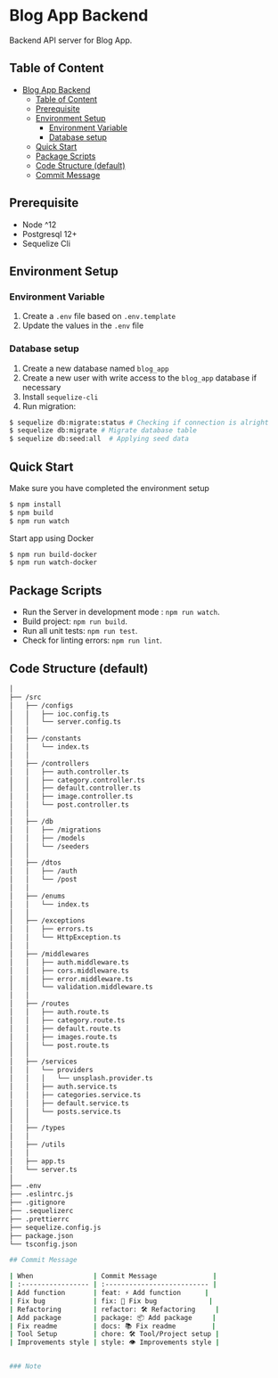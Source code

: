 # Blog App Backend

Backend API server for Blog App.

## Table of Content

- [Blog App Backend](#blog-app-backend)
  - [Table of Content](#table-of-content)
  - [Prerequisite](#prerequisite)
  - [Environment Setup](#environment-setup)
    - [Environment Variable](#environment-variable)
    - [Database setup](#database-setup)
  - [Quick Start](#quick-start)
  - [Package Scripts](#package-scripts)
  - [Code Structure (default)](#code-structure-default)
  - [Commit Message](#commit-message)

## Prerequisite

- Node ^12
- Postgresql 12+
- Sequelize Cli

## Environment Setup

### Environment Variable

1. Create a `.env` file based on `.env.template`
2. Update the values in the `.env` file

### Database setup

1. Create a new database named `blog_app`
2. Create a new user with write access to the `blog_app` database if necessary
3. Install `sequelize-cli`
4. Run migration:

```sh
$ sequelize db:migrate:status # Checking if connection is alright
$ sequelize db:migrate # Migrate database table
$ sequelize db:seed:all  # Applying seed data
```

## Quick Start

Make sure you have completed the environment setup

```sh
$ npm install
$ npm build
$ npm run watch
```

Start app using Docker

```sh
$ npm run build-docker
$ npm run watch-docker
```

## Package Scripts

- Run the Server in development mode : `npm run watch`.
- Build project: `npm run build`.
- Run all unit tests: `npm run test`.
- Check for linting errors: `npm run lint`.

## Code Structure (default)

```bash
│
├── /src
│   ├── /configs
│   │   ├── ioc.config.ts
│   │   └── server.config.ts
│   │
│   ├── /constants
│   │   └── index.ts
│   │
│   ├── /controllers
│   │   ├── auth.controller.ts
│   │   ├── category.controller.ts
│   │   ├── default.controller.ts
│   │   ├── image.controller.ts
│   │   └── post.controller.ts
│   │
│   ├── /db
│   │   ├── /migrations
│   │   ├── /models
│   │   └── /seeders
│   │
│   ├── /dtos
│   │   ├── /auth
│   │   └── /post
│   │
│   ├── /enums
│   │   └── index.ts
│   │
│   ├── /exceptions
│   │   ├── errors.ts
│   │   └── HttpException.ts
│   │
│   ├── /middlewares
│   │   ├── auth.middleware.ts
│   │   ├── cors.middleware.ts
│   │   ├── error.middleware.ts
│   │   └── validation.middleware.ts
│   │
│   ├── /routes
│   │   ├── auth.route.ts
│   │   ├── category.route.ts
│   │   ├── default.route.ts
│   │   ├── images.route.ts
│   │   └── post.route.ts
│   │
│   ├── /services
│   │   └── providers
│   │   │   └── unsplash.provider.ts
│   │   ├── auth.service.ts
│   │   ├── categories.service.ts
│   │   ├── default.service.ts
│   │   └── posts.service.ts
│   │
│   ├── /types
│   │
│   ├── /utils
│   │
│   ├── app.ts
│   └── server.ts
│
├── .env
├── .eslintrc.js
├── .gitignore
├── .sequelizerc
├── .prettierrc
├── sequelize.config.js
├── package.json
└── tsconfig.json

## Commit Message

| When               | Commit Message              |
| :----------------- | :-------------------------- |
| Add function       | feat: ⚡️ Add function      |
| Fix bug            | fix: 🐞 Fix bug             |
| Refactoring        | refactor: 🛠 Refactoring     |
| Add package        | package: 📦 Add package     |
| Fix readme         | docs: 📚 Fix readme         |
| Tool Setup         | chore: 🛠 Tool/Project setup |
| Improvements style | style: 👁 Improvements style |


### Note
```
